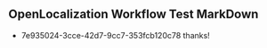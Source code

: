 ## OpenLocalization Workflow Test MarkDown
* 7e935024-3cce-42d7-9cc7-353fcb120c78 thanks!

<!--HONumber=Sep16_HO1-->


